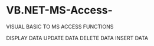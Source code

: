 # VB.NET-MS-Access-
VISUAL BASIC TO MS ACCESS FUNCTIONS

DISPLAY DATA
UPDATE DATA
DELETE DATA
INSERT DATA

